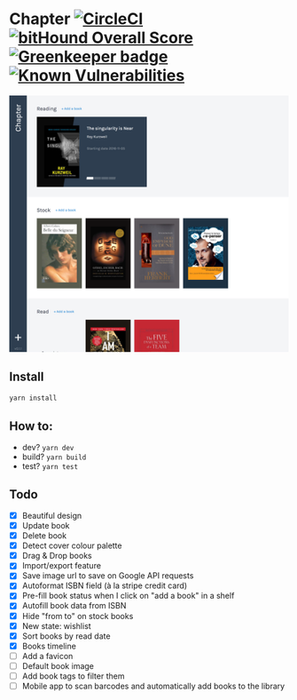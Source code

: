 # Chapter [![CircleCI](https://circleci.com/gh/n6g7/chapter/tree/master.svg?style=svg)](https://circleci.com/gh/n6g7/chapter/tree/master) [![bitHound Overall Score](https://www.bithound.io/github/n6g7/chapter/badges/score.svg)](https://www.bithound.io/github/n6g7/chapter) [![Greenkeeper badge](https://badges.greenkeeper.io/n6g7/chapter.svg)](https://greenkeeper.io/) [![Known Vulnerabilities](https://snyk.io/test/github/n6g7/chapter/c75270b4a9b0cac9545cedee251790b0738f801d/badge.svg)](https://snyk.io/test/github/n6g7/chapter/c75270b4a9b0cac9545cedee251790b0738f801d)

![Chapter screenshot](./screenshot.png)

## Install

```sh
yarn install
```

## How to:

 - dev? `yarn dev`
 - build? `yarn build`
 - test? `yarn test`

## Todo

 - [X] Beautiful design
 - [X] Update book
 - [X] Delete book
 - [X] Detect cover colour palette
 - [X] Drag & Drop books
 - [X] Import/export feature
 - [X] Save image url to save on Google API requests
 - [X] Autoformat ISBN field (à la stripe credit card)
 - [X] Pre-fill book status when I click on "add a book" in a shelf
 - [X] Autofill book data from ISBN
 - [X] Hide "from to" on stock books
 - [X] New state: wishlist
 - [X] Sort books by read date
 - [X] Books timeline
 - [ ] Add a favicon
 - [ ] Default book image
 - [ ] Add book tags to filter them
 - [ ] Mobile app to scan barcodes and automatically add books to the library
